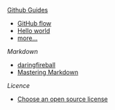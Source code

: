 [Github Guides](https://guides.github.com)
* [GitHub flow](https://guides.github.com/introduction/flow/)
* [Hello world](https://guides.github.com/activities/hello-world/)
* [more...](https://guides.github.com)

*Markdown*
* [daringfireball](https://daringfireball.net)
* [Mastering Markdown](https://guides.github.com/features/mastering-markdown)

*Licence*
* [Choose an open source license](https://choosealicense.com)
